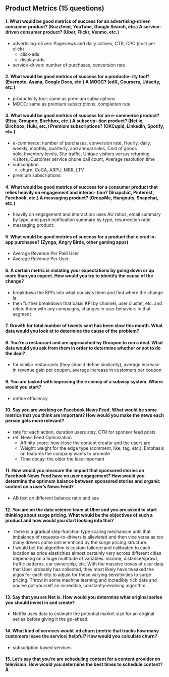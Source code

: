 ## Product Metrics (15 questions)

#### 1. What would be good metrics of success for an advertising-driven consumer product? (Buzzfeed, YouTube, Google Search, etc.) A service-driven consumer product? (Uber, Flickr, Venmo, etc.)
  * advertising-driven: Pageviews and daily actives, CTR, CPC (cost per click)
    * click-ads  
    * display-ads  
  * service-driven: number of purchases, conversion rate
#### 2. What would be good metrics of success for a productiv- ity tool? (Evernote, Asana, Google Docs, etc.) A MOOC? (edX, Coursera, Udacity, etc.)
  * productivity tool: same as premium subscriptions
  * MOOC: same as premium subscriptions, completion rate
#### 3. What would be good metrics of success for an e-commerce product? (Etsy, Groupon, Birchbox, etc.) A subscrip- tion product? (Net ix, Birchbox, Hulu, etc.) Premium subscriptions? (OKCupid, LinkedIn, Spotify, etc.) 
  * e-commerce: number of purchases, conversion rate, Hourly, daily, weekly, monthly, quarterly, and annual sales, Cost of goods sold, Inventory levels, Site traffic, Unique visitors versus returning visitors, Customer service phone call count, Average resolution time
  * subscription
    * churn, CoCA, ARPU, MRR, LTV
  * premium subscriptions: 

#### 4. What would be good metrics of success for a consumer product that relies heavily on engagement and interac- tion? (Snapchat, Pinterest, Facebook, etc.) A messaging product? (GroupMe, Hangouts, Snapchat, etc.)
  * heavily on engagement and interaction: uses AU ratios, email summary by type, and push notification summary by type, resurrection ratio
  * messaging product: 
#### 5. What would be good metrics of success for a product that o ered in-app purchases? (Zynga, Angry Birds, other gaming apps)
  * Average Revenue Per Paid User
  * Average Revenue Per User
#### 6. A certain metric is violating your expectations by going down or up more than you expect. How would you try to identify the cause of the change?
  * breakdown the KPI’s into what consists them and find where the change is
  * then further breakdown that basic KPI by channel, user cluster, etc. and relate them with any campaigns, changes in user behaviors in that segment
#### 7. Growth for total number of tweets sent has been slow this month. What data would you look at to determine the cause of the problem?
#### 8. You’re a restaurant and are approached by Groupon to run a deal. What data would you ask from them in order to determine whether or not to do the deal?
  * for similar restaurants (they should define similarity), average increase in revenue gain per coupon, average increase in customers per coupon
#### 9. You are tasked with improving the e ciency of a subway system. Where would you start?
  * define efficiency
#### 10. Say you are working on Facebook News Feed. What would be some metrics that you think are important? How would you make the news each person gets more relevant?
  * rate for each action, duration users stay, CTR for sponsor feed posts
  * ref. News Feed Optimization
    * Affinity score: how close the content creator and the users are
    * Weight: weight for the edge type (comment, like, tag, etc.). Emphasis on features the company wants to promote
    * Time decay: the older the less important
#### 11. How would you measure the impact that sponsored stories on Facebook News Feed have on user engagement? How would you determine the optimum balance between sponsored stories and organic content on a user’s News Feed?
  * AB test on different balance ratio and see 
#### 12. You are on the data science team at Uber and you are asked to start thinking about surge pricing. What would be the objectives of such a product and how would you start looking into this?
  *  there is a gradual step-function type scaling mechanism until that imbalance of requests-to-drivers is alleviated and then vice versa as too many drivers come online enticed by the surge pricing structure. 
  * I would bet the algorithm is custom tailored and calibrated to each location as price elasticities almost certainly vary across different cities depending on a huge multitude of variables: income, distance/sprawl, traffic patterns, car ownership, etc. With the massive troves of user data that Uber probably has collected, they most likely have tweaked the algos for each city to adjust for these varying sensitivities to surge pricing. Throw in some machine learning and incredibly rich data and you've got yourself an incredible, constantly-evolving algorithm.  

#### 13. Say that you are Net ix. How would you determine what original series you should invest in and create?
  * Netflix uses data to estimate the potential market size for an original series before giving it the go-ahead.
#### 14. What kind of services would  nd churn (metric that tracks how many customers leave the service) helpful? How would you calculate churn?
  * subscription based services
#### 15. Let’s say that you’re are scheduling content for a content provider on television. How would you determine the best times to schedule content?Â
